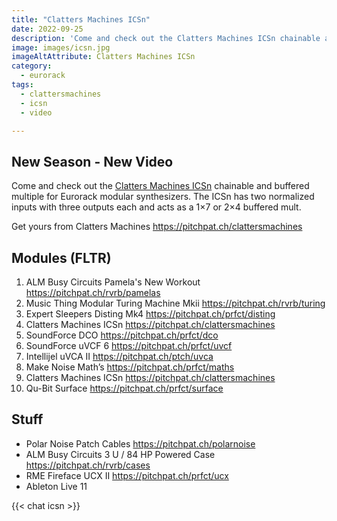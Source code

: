 ```yaml
---
title: "Clatters Machines ICSn"
date: 2022-09-25
description: 'Come and check out the Clatters Machines ICSn chainable and buffered multiple for Eurorack modular synthesizers.'
image: images/icsn.jpg
imageAltAttribute: Clatters Machines ICSn
category: 
  - eurorack
tags: 
  - clattersmachines
  - icsn
  - video

---
```


## New Season - New Video

Come and check out the [Clatters Machines ICSn](https://youtu.be/2r_mPJker3I "ICSn on YouTube") chainable and buffered multiple for Eurorack modular synthesizers. The ICSn has two normalized inputs with three outputs each and acts as a 1×7 or 2×4 buffered mult.

Get yours from Clatters Machines
https://pitchpat.ch/clattersmachines

## Modules (FLTR)

1. ALM Busy Circuits Pamela's New Workout
    https://pitchpat.ch/rvrb/pamelas
2. Music Thing Modular Turing Machine Mkii
    https://pitchpat.ch/rvrb/turing
3. Expert Sleepers Disting Mk4
    https://pitchpat.ch/prfct/disting
4. Clatters Machines ICSn
    https://pitchpat.ch/clattersmachines
5. SoundForce DCO
    https://pitchpat.ch/prfct/dco
6. SoundForce uVCF 6
    https://pitchpat.ch/prfct/uvcf
7. Intellijel uVCA II
    https://pitchpat.ch/ptch/uvca
8. Make Noise Math’s
    https://pitchpat.ch/prfct/maths
9. Clatters Machines ICSn
    https://pitchpat.ch/clattersmachines
10. Qu-Bit Surface
    https://pitchpat.ch/prfct/surface

## Stuff

* Polar Noise Patch Cables
   https://pitchpat.ch/polarnoise
* ALM Busy Circuits 3 U / 84 HP Powered Case
   https://pitchpat.ch/rvrb/cases
* RME Fireface UCX II
   https://pitchpat.ch/prfct/ucx
* Ableton Live 11

{{< chat icsn >}}
